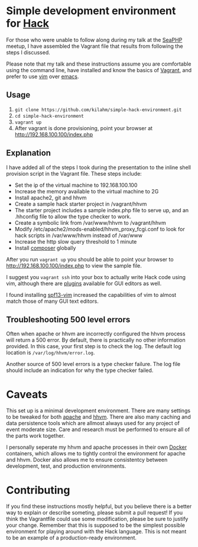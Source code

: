 # Simple development environment for [Hack](www.hacklang.org)

For those who were unable to follow along during my talk at the [SeaPHP](http://www.meetup.com/seaphp/events/219969983/) meetup, I have assembled the Vagrant file that results from following the steps I discussed.

Please note that my talk and these instructions assume you are comfortable using the command line, have installed and know the basics of [Vagrant](https://www.vagrantup.com/), and prefer to use [vim](http://www.vim.org/) over [emacs](http://www.gnu.org/software/emacs/).

## Usage

1. `git clone https://github.com/kilahm/simple-hack-environment.git`
2. `cd simple-hack-environment`
3. `vagrant up`
4. After vagrant is done provisioning, point your browser at http://192.168.100.100/index.php

## Explanation

I have added all of the steps I took during the presentation to the inline shell provision script in the Vagrant file.  These steps include:

* Set the ip of the virtual machine to 192.168.100.100
* Increase  the memory available to the virtual machine to 2G
* Install apache2, git and hhvm
* Create a sample hack starter project in /vagrant/hhvm
 * The starter project includes a sample index.php file to serve up, and an .hhconfig file to allow the type checker to work.
* Create a symbolic link from /var/www/hhvm to /vagrant/hhvm
* Modify /etc/apache2/mods-enabled/hhvm_proxy_fcgi.conf to look for hack scripts in /var/www/hhvm instead of /var/www
* Increase the http slow query threshold to 1 minute
* Install [composer](https://getcomposer.org/) globally

After you run `vagrant up` you should be able to point your browser to http://192.168.100.100/index.php to view the sample file.

I suggest you `vagrant ssh` into your box to actually write Hack code using vim, although there are [plugins](https://github.com/facebook/hhvm/wiki/Hack%20Editor%20Plugins) available for GUI editors as well.

I found installing [spf13-vim](http://vim.spf13.com/) increased the capabilities of vim to almost match those of many GUI text editors.

## Troubleshooting 500 level errors

Often when apache or hhvm are incorrectly configured the hhvm process will return a 500 error.  By default, there is practically no other information provided.  In this case, your first step is to check the log.  The default log location is `/var/log/hhvm/error.log`.

Another source of 500 level errors is a type checker failure.  The log file should include an indication for why the type checker failed.

# Caveats

This set up is a minimal development environment.  There are many settings to be tweaked for both [apache](http://httpd.apache.org/docs/2.4/configuring.html) and [hhvm](https://github.com/facebook/hhvm/wiki/INI-Settings).  There are also many caching and data persistence tools which are allmost always used for any project of event moderate size.  Care and research must be performed to ensure all of the parts work together.

I personally seperate my hhvm and apache processes in their own [Docker](https://www.docker.com/) containers, which allows me to tightly control the environment for apache and hhvm. Docker also allows me to ensure consistentcy between development, test, and production environments.

# Contributing

If you find these instructions mostly helpful, but you believe there is a better way to explain or describe someting, please submit a pull request!
If you think the Vagrantfile could use some modification, please be sure to justify your change.  Remember that this is supposed to be the simplest possible environment for playing around with the Hack language.  This is not meant to be an example of a production-ready environment.
